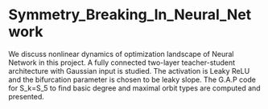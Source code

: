 # Symmetry_Breaking_In_Neural_Network
We discuss nonlinear dynamics of optimization landscape of Neural Network in this project. A fully connected two-layer teacher-student architecture with Gaussian input is studied. The activation is Leaky ReLU and the bifurcation parameter is chosen to be leaky slope.
The G.A.P code for S_k=S_5 to find basic degree and maximal orbit types are computed and presented.
